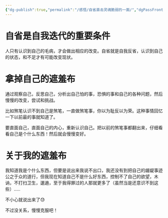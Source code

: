 ```yaml
---
{"dg-publish":true,"permalink":"/感悟/自省直击灵魂脆弱的一面/","dgPassFrontmatter":true,"created":"2024-12-25T17:35:11.941+08:00","updated":"2024-12-25T17:35:45.933+08:00"}
---
```



# 自省是自我迭代的重要条件

人只有认识到自己的毛病，才会做出相应的改变。自省就是自我反省，认识到自己的状态，和不足才有可能改变现状。

# 拿掉自己的遮羞布

通过观察自己，反思自己，分析出自己怕的事，恐惧的事和自己的各种问题，然后慢慢的改变，尝试和挑战。

比如煞笔认识不到自己是煞笔，一直做煞笔事，你以为耻反以为荣。这种事情回忆一下以前最的事就知道了。

要直面自己，直面自己的内心，重新认识自己。把以前的煞笔事都翻出来，仔细看看自己是个什么东西！然后就会慢慢变好。

# 关于我的遮羞布

我知道我是个什么东西，但要是说出来我说不出口，我还没有到把自己的龌龊事迹公之于众的道行，但我现在知道自己不是什么好东西，控制不了自己的欲望，木讷，不打扫卫生，邋遢，至于我得罪过的人那就更多了（虽然当是还意识不到这些）.....

不小心就说出来了😓

不过没关系，慢慢克服吧！